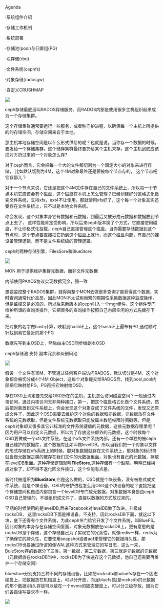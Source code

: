 Agenda

·系统组件介绍

·存储工作机制

·系统部署

·存储池(pool)与归置组(PG)

·块存储(rbd)

·文件系统(cephfs)

·对象存储(radosgw)

·自定义CRUSHMAP

![](https://gitee.com/hxc8/images6/raw/master/img/202407182356994.jpg)

ceph存储最底层叫RADOS存储服务，而RADOS内部是使用很多主机组织起来成为一个存储集群。

这个存储集群通常要运行一些服务，或者称守护进程，以确保每一个主机上所提供的的存储空间，存储空间来自于本地。

那主机本地存储空间是以什么形式供给的呢？也就是说，当你存一个数据的时候，要发给一个存储集群，这个储存集群最终要扔给某个主机来存，这个主机到底应该把对方扔过来的一个对象怎么存?

对于ceph而言，它会把每一个大的文件都切割为一个固定大小的对象来进行存储， 比如默认切割为4M，这个4M对象最终还是要被每个节点存的， 这个节点吧它存那儿？

对于一个节点来说，它还是把这个4M文件存在自己的文件系统上，所以每一个节点本机它应该会有个磁盘，这个磁盘在本机上怎么管理？已经创建好分区格式化做完文件系统，支持xfs，ext4不让使用，那就使用xfs好了，这个每一个对象其实还要存在文件系统上，只不过是本地文件系统。

你会发现，这个对象本身它有数据和元数据，到最后又被分成元数据和数据放到节点上去了， 这样性能肯定受影响，所以后来ceph版本换了个方式，它直接使用磁盘，不让你格式化挂载，ceph自己直接管理这个磁盘，当你需要存储数据到这个节点时，这个节点要直接把它扔到这个磁盘上就行，而这个磁盘内部，有自己的裸设备管理逻辑，而不是文件系统级的管理逻辑。

ceph的两种存储引擎，FilesSore和BlueStore

![](https://gitee.com/hxc8/images6/raw/master/img/202407182356508.jpg)

MON 用于提供维护集群元数据，而非文件元数据

内部使用PAXOS协议实现数据冗余，强一致

想要监控整个RADOS集群，就得向整个MON去做很多查询才能获得这个数据，实时查询通常代价高昂，因此MON不太试用频繁的周期性采集数据这种监控操作，但是监控又是必须的，所以后来新版本的ceph引入一个mgr组件，这个组件专门维护所谓的查询类操作，它把很多的查询操作按照自己内部空闲的方式先缓存下来。

把对象的名字做hash计算，映射到hash环上，这个hash环上遍布有PG,通过顺时针找到离它最近的那个PG

数据先写到主OSD上，然后由主OSD同步给副本OSD

ceph存储池 支持 副本冗余和纠删码池

![](https://gitee.com/hxc8/images6/raw/master/img/202407182356632.jpg)

假设一个文件有16M，不管通过任何客户端访问RADOS，默认切分是4M，这个对象都会被切分成4个4M Object，这每个对象提交给RADOS后，找到pool,pool内部把它映射给PG，PG再把它映射给OSD，

存在OSD上肯定要先交给OSD所在的主机，主机怎么访问磁盘空间？一般通过内核访问，通过内核访问无非两种接口，第一，把这个磁盘格式化做个文件系统，然后把对象放到文件系统上，你会发现这个对象变成了文件系统的文件，发现又还原成文件了，因此这个OSD需要去维护这个对象的数据和元数据，元数据放在文件系统的元数据取，但是文件系统元数据取只能放属主数组权限时间戳等，但是ceph对象却又很多其它非标准的文件系统键值的元数据，这些元数据存哪里呢？因为用户可以自定义元数据，所以为了存放这些额外的元数据，这个时候每个OSD要做成一个xfs文件系统，在这个xfs文件系统内部，还有一个单独的被ceph自己维护的数据库，这个数据库比如叫做levelDB。所以当我们把一个对象以文件的形式存储在xfs系统上的时候，那对象数据就存在文件系统上，那对象的标识符就当做元数据之类的被存在我们文件的元数据里面，对象也有自己的元数据，存放在levelDB里面。这种存储逻辑就叫**FileStore**,这种存储有一个缺陷，明明已经换成对象了，却不得不退化回文件接口，这个性能有点差。

新时代被组织为**BlueStore**,它是这么做的，OSD就是个块设备，没有被格式成文件系统，就是个裸设备，OSD的守护进程怎么用OSD这个块设备的呢？直接把这个存储空间也做成内部包含一个levelDB专门放元数据，对象数据本身是由ceph OSD自己管理的，不被组织成文件了，直接以数据的方式放过来的。

早期的时候使用的是levelDB,后来Facebook对levelDB做了改进，升级成rocksDB， 这里rocksDB下面是裸设备，不支持，因此rocksDB下面，就这以下块，底下还得有个文件系统，为此ceph专门给它开发了个文件系统，叫BlueFS。因此对象的本身存在存储空间里面，对象元数据放在rocksDB上，更有意思的是rocksDB是个存储，这个存储自己为了实现它的冗余性，就像redis一样，redis为了确保它的持久性，它要使用snapshot或者aof来管理它的数据持久性，那rocksDB也要通过所谓的像WAL这种方式来管理它的写日志，这么一来，BuleStore存的数据分了三类。第一数据，第二元数据，第三就是元数据的元数据（元数据放在rocksDB当中，rocksDB为了快速存这个元数据，他自己还需要再维护一个存储空间）

bluestore分别支持三种不同的存储设备，比如把rocksdb和buluefs存在一个固态硬盘上，把数据放在机械盘上，可以分开放，而且bluefs(就是rocksdb的元数据的那个数据)持久存放可以放在一个nvme的固态硬盘上，可以分三级存放，因为它们各自读写要求不一样。

![](https://gitee.com/hxc8/images6/raw/master/img/202407182356281.jpg)